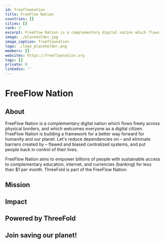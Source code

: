 ```yaml
---
id: freeflownation
title: FreeFlow Nation
countries: []
cities: []
rank: 2
excerpt: FreeFlow Nation is a complementary digital nation which flows freely across physical borders, and which welcomes everyone as a digital citizen.
image: ./placeholder.jpg
image_caption: freeflownation
logo: ./logo_placeholder.png
members: []
websites: https://freeflownation.org
tags: []
private: 0
linkedin: ''
---
```


# FreeFlow Nation

## About

FreeFlow Nation is a complementary digital nation which flows freely across physical borders, and which welcomes everyone as a digital citizen. FreeFlow Nation is building a framework for a better way forward for humanity and our planet.  Let's reduce dependencies on – and eliminate barriers created by – flawed and biased centralized systems, and put people back in control of their lives.

FreeFlow Nation aims to empower billions of people with sustainable access to complementary education, internet, and currencies (banking) for less than $1 per month. ThreeFold is part of the FreeFlow Nation.


## Mission

## Impact

## Powered by ThreeFold

## Join saving our planet!


<!-- ## Support this project

## TFGrid Solution

### Roadmap -->




